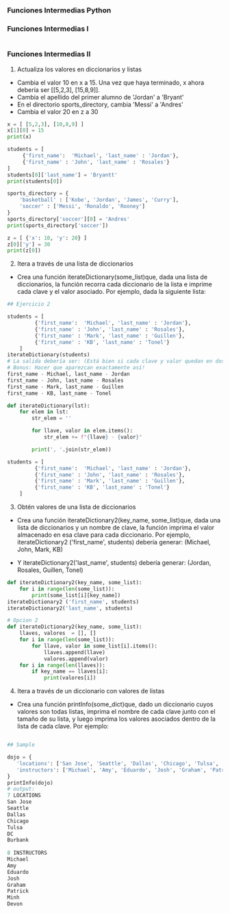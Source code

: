 ### Funciones Intermedias Python

### Funciones Intermedias I

```py

```

### Funciones Intermedias II

1. Actualiza los valores en diccionarios y listas

* Cambia el valor 10 en x a 15. Una vez que haya terminado, x ahora debería ser [[5,2,3], [15,8,9]].
* Cambia el apellido del primer alumno de 'Jordan' a 'Bryant'
* En el directorio sports_directory, cambia 'Messi' a 'Andres'
* Cambia el valor 20 en z a 30
```py
x = [ [5,2,3], [10,8,9] ] 
x[1][0] = 15
print(x)

students = [
     {'first_name':  'Michael', 'last_name' : 'Jordan'},
     {'first_name' : 'John', 'last_name' : 'Rosales'}
]
students[0]['last_name'] = 'Bryantt'
print(students[0])

sports_directory = {
    'basketball' : ['Kobe', 'Jordan', 'James', 'Curry'],
    'soccer' : ['Messi', 'Ronaldo', 'Rooney']
}
sports_directory['soccer'][0] = 'Andres'
print(sports_directory['soccer'])

z = [ {'x': 10, 'y': 20} ]
z[0]['y'] = 30
print(z[0])
```

2. Itera a través de una lista de diccionarios

* Crea una función iterateDictionary(some_list)que, dada una lista de diccionarios, la función recorra cada diccionario de la lista e imprime cada clave y el valor asociado. Por ejemplo, dada la siguiente lista:

```py
## Ejercicio 2

students = [
         {'first_name':  'Michael', 'last_name' : 'Jordan'},
         {'first_name' : 'John', 'last_name' : 'Rosales'},
         {'first_name' : 'Mark', 'last_name' : 'Guillen'},
         {'first_name' : 'KB', 'last_name' : 'Tonel'}
    ]
iterateDictionary(students) 
# La salida debería ser: (Está bien si cada clave y valor quedan en dos líneas separadas)
# Bonus: Hacer que aparezcan exactamente así!
first_name - Michael, last_name - Jordan
first_name - John, last_name - Rosales
first_name - Mark, last_name - Guillen
first_name - KB, last_name - Tonel
```

```py
def iterateDictionary(lst):
    for elem in lst:
        str_elem = ''

        for llave, valor in elem.items():
            str_elem += f"{llave} - {valor}"

        print(', '.join(str_elem))

students = [
         {'first_name':  'Michael', 'last_name' : 'Jordan'},
         {'first_name' : 'John', 'last_name' : 'Rosales'},
         {'first_name' : 'Mark', 'last_name' : 'Guillen'},
         {'first_name' : 'KB', 'last_name' : 'Tonel'}
    ]
```

3. Obtén valores de una lista de diccionarios

* Crea una función iterateDictionary2(key_name, some_list)que, dada una lista de diccionarios y un nombre de clave, la función imprima el valor almacenado en esa clave para cada diccionario. Por ejemplo, iterateDictionary2 ('first_name', students) debería generar: (Michael, John, Mark, KB)

* Y iterateDictionary2('last_name', students) debería generar: (Jordan, Rosales, Guillen, Tonel)
```py
def iterateDictionary2(key_name, some_list):
    for i in range(len(some_list)):
        print(some_list[i][key_name])
iterateDictionary2 ('first_name', students)
iterateDictionary2('last_name', students)
```

```py
# Opcion 2
def iterateDictionary2(key_name, some_list):
    llaves, valores  = [], []
    for i in range(len(some_list)):
        for llave, valor in some_list[i].items():
            llaves.append(llave)
            valores.append(valor)
    for i in range(len(llaves)):
        if key_name == llaves[i]:
            print(valores[i])
```

4. Itera a través de un diccionario con valores de listas
* Crea una función printInfo(some_dict)que, dado un diccionario cuyos valores son todas listas, imprima el nombre de cada clave junto con el tamaño de su lista, y luego imprima los valores asociados dentro de la lista de cada clave. Por ejemplo: 
```py

```

```py
## Sample

dojo = {
   'locations': ['San Jose', 'Seattle', 'Dallas', 'Chicago', 'Tulsa', 'DC', 'Burbank'],
   'instructors': ['Michael', 'Amy', 'Eduardo', 'Josh', 'Graham', 'Patrick', 'Minh', 'Devon']
}
printInfo(dojo)
# output:
7 LOCATIONS
San Jose
Seattle
Dallas
Chicago
Tulsa
DC
Burbank
    
8 INSTRUCTORS
Michael
Amy
Eduardo
Josh
Graham
Patrick
Minh
Devon
```

